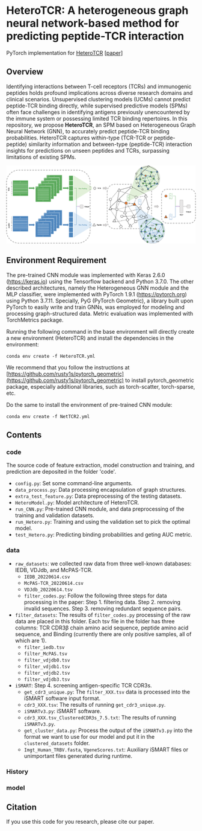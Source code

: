# HeteroTCR: A heterogeneous graph neural network-based method for predicting peptide-TCR interaction

PyTorch implementation for [HeteroTCR](https://github.com/yuzilan/HeteroTCR) [[paper]](https://github.com/yuzilan/HeteroTCR)

## Overview

Identifying interactions between T-cell receptors (TCRs) and immunogenic peptides holds profound implications across diverse research domains and clinical scenarios. Unsupervised clustering models (UCMs) cannot predict peptide-TCR binding directly, while supervised predictive models (SPMs) often face challenges in identifying antigens previously unencountered by the immune system or possessing limited TCR binding repertoires. In this repository, we propose **HeteroTCR**, an SPM based on Heterogeneous Graph Neural Network (GNN), to accurately predict peptide-TCR binding probabilities. HeteroTCR captures within-type (TCR-TCR or peptide-peptide) similarity information and between-type (peptide-TCR) interaction insights for predictions on unseen peptides and TCRs, surpassing limitations of existing SPMs. 

![](./HeteroTCR.png)

## Environment Requirement

The pre-trained CNN module was implemented with Keras 2.6.0 (https://keras.io) using the Tensorflow backend and Python 3.7.0. The other described architectures, namely the Heterogeneous GNN module and the MLP classifier, were implemented with PyTorch 1.9.1 (https://pytorch.org) using Python 3.7.11. Specially, PyG (PyTorch Geometric), a library built upon PyTorch to easily write and train GNNs, was employed for modeling and processing graph-structured data. Metric evaluation was implemented with TorchMetrics package.

Running the following command in the base environment will directly create a new environment (HeteroTCR) and install the dependencies in the environment:

```console
conda env create -f HeteroTCR.yml
```

We recommend that you follow the instructions at [https://github.com/rusty1s/pytorch_geometric](https://github.com/rusty1s/pytorch_geometric) to install pytorch_geometric package, especially additional libraries, such as torch-scatter, torch-sparse, etc.

Do the same to install the environment of pre-trained CNN module:

```console
conda env create -f NetTCR2.yml
```

## Contents

### code

The source code of feature extraction, model construction and training, and prediction are deposited in the folder 'code'.

* `config.py`: Set some command-line arguments.
* `data_process.py`: Data processing encapsulation of graph structures.
* `extra_test_feature.py`: Data preprocessing of the testing datasets.
* `HeteroModel.py`: Model architecture of HeteroTCR.
* `run_CNN.py`: Pre-trained CNN module, and data preprocessing of the training and validation datasets.
* `run_Hetero.py`: Training and using the validation set to pick the optimal model.
* `test_Hetero.py`: Predicting binding probabilities and geting AUC metric.

### data

* `raw_datasets`: we collected raw data from three well-known databases: IEDB, VDJdb, and McPAS-TCR.
  - `IEDB_20220614.csv`
  - `McPAS-TCR_20220614.csv`
  - `VDJdb_20220614.tsv`
  - `filter_codes.py`: Follow the following three steps for data processing in the paper: Step 1. filtering data. Step 2. removing invalid sequences. Step 3. removing redundant sequence pairs.
* `filter_datasets`: The results of `filter_codes.py` processing of the raw data are placed in this folder. Each tsv file in the folder has three columns: TCR CDR3β chain amino acid sequence, peptide amino acid sequence, and Binding (currently there are only positive samples, all of which are 1).
  - `filter_iedb.tsv`
  - `filter_McPAS.tsv`
  - `filter_vdjdb0.tsv`
  - `filter_vdjdb1.tsv`
  - `filter_vdjdb2.tsv`
  - `filter_vdjdb3.tsv`
* `iSMART`: Step 4. screening antigen-specific TCR CDR3s.
  - `get_cdr3_unique.py`: The `filter_XXX.tsv` data is processed into the iSMART software input format.
  - `cdr3_XXX.tsv`: The results of running `get_cdr3_unique.py`.
  - `iSMARTv3.py`: iSMART software.
  - `cdr3_XXX.tsv_ClusteredCDR3s_7.5.txt`: The results of running `iSMARTv3.py`.
  - `get_cluster_data.py`: Process the output of the `iSMARTv3.py` into the format we want to use for our model and put it in the `clustered_datasets` folder.
  - `Imgt_Human_TRBV.fasta`, `VgeneScores.txt`: Auxiliary iSMART files or unimportant files generated during runtime.

### History




### model




## Citation

If you use this code for you research, please cite our paper.

```

```
